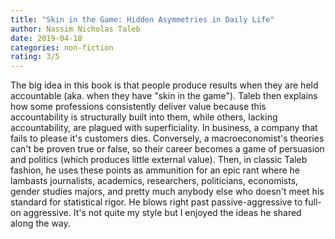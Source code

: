 ```yaml
---
title: "Skin in the Game: Hidden Asymmetries in Daily Life"
author: Nassim Nicholas Taleb
date: 2019-04-18
categories: non-fiction
rating: 3/5
---
```


The big idea in this book is that people produce results when they are held accountable (aka. when they have "skin in the game"). Taleb then explains how some professions consistently deliver value because this accountability is structurally built into them, while others, lacking accountability, are plagued with superficiality. In business, a company that fails to please it's customers dies. Conversely, a macroeconomist's theories can't be proven true or false, so their career becomes a game of persuasion and politics (which produces little external value). Then, in classic Taleb fashion, he uses these points as ammunition for an epic rant where he lambasts journalists, academics, researchers, politicians, economists, gender studies majors, and pretty much anybody else who doesn't meet his standard for statistical rigor. He blows right past passive-aggressive to full-on aggressive. It's not quite my style but I enjoyed the ideas he shared along the way.
